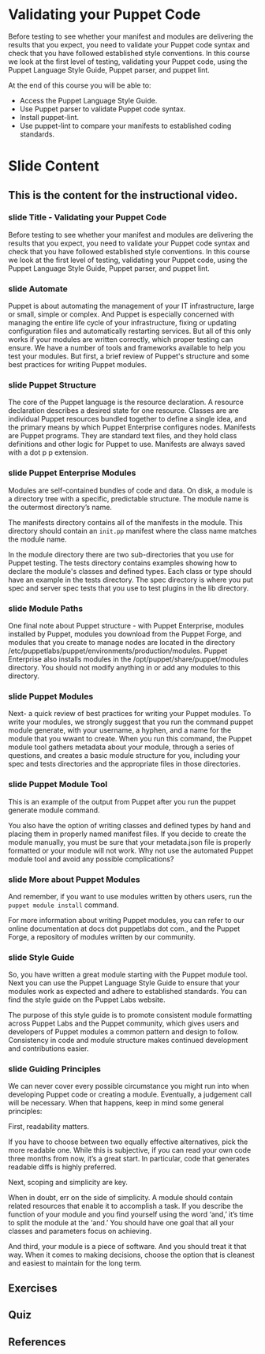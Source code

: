 # Validating your Puppet Code

Before testing to see whether your manifest and modules are delivering the results that you expect, you need to validate your Puppet code syntax and check that you have followed established style conventions.  In this course we look at the first level of testing, validating your Puppet code, using the Puppet Language Style Guide, Puppet parser, and puppet lint.

At the end of this course you will be able to:

* Access the Puppet Language Style Guide. 
* Use Puppet parser to validate Puppet code syntax.
* Install puppet-lint.
* Use puppet-lint to compare your manifests to established coding standards. 

# Slide Content

## This is the content for the instructional video.

### slide Title - Validating your Puppet Code

Before testing to see whether your manifest and modules are delivering the results that you expect, you need to validate your Puppet code syntax and check that you have followed established style conventions.  In this course we look at the first level of testing, validating your Puppet code, using the Puppet Language Style Guide, Puppet parser, and puppet lint.

### slide Automate

Puppet is about automating the management of your IT infrastructure, large or small, simple or complex. And Puppet is especially concerned with managing the entire life cycle of your infrastructure, fixing or updating configuration files and automatically restarting services. But all of this only works if your modules are written correctly, which proper testing can ensure. We have a number of tools and frameworks available to help you test your modules. But first, a brief review of Puppet's structure and some best practices for writing Puppet modules.

### slide Puppet Structure

The core of the Puppet language is the resource declaration. A resource declaration describes a desired state for one resource. Classes are are individual Puppet resources bundled together to define a single idea, and the primary means by which Puppet Enterprise configures nodes.  Manifests are Puppet programs. They are standard text files, and they hold class definitions and other logic for Puppet to use. Manifests are always saved with a dot p p extension.

### slide Puppet Enterprise Modules

Modules are self-contained bundles of code and data. On disk, a module is a directory tree with a specific, predictable structure. The module name is the outermost directory’s name. 

The manifests directory contains all of the manifests in the module. This directory should contain an `init.pp` manifest where the class name matches the module name. 

In the module directory there are two sub-directories that you use for Puppet testing. The tests directory contains examples showing how to declare the module's classes and defined types.  Each class or type should have an example in the tests directory. The spec directory is where you put spec and server spec tests that you use to test plugins in the lib directory.

### slide Module Paths

One final note about Puppet structure -  with Puppet Enterprise, modules installed by Puppet, modules you download from the Puppet Forge, and modules that you create to manage nodes are located in the directory /etc/puppetlabs/puppet/environments/production/modules. Puppet Enterprise also installs modules in the /opt/puppet/share/puppet/modules directory. You should not modify anything in or add any modules to this directory.

### slide Puppet Modules

Next-  a quick review of best practices for writing your Puppet modules. To write your modules, we strongly suggest that you run the command puppet module generate, with your username, a hyphen, and a name for the module that you wwant to create. When you run this command, the Puppet module tool gathers metadata about your module, through a series of questions, and creates a basic module structure for you, including your spec and tests directories and the appropriate files in those directories. 

### slide Puppet Module Tool 

This is an example of the output from Puppet after you run the puppet generate module command. 

You also have the option of writing classes and defined types by hand and placing them in properly named manifest files. If you decide to create the module manually, you must be sure that your metadata.json file is properly formatted or your module will not work. Why not use the automated Puppet module tool and avoid any possible complications?

### slide More about Puppet Modules

And remember, if you want to use modules written by others users, run the `puppet module install` command.

For more information about writing Puppet modules, you can refer to our online documentation at docs dot puppetlabs dot com., and the Puppet Forge, a repository of modules written by our community.

### slide Style Guide

So, you have written a great module starting with the Puppet module tool. Next you can use the Puppet Language Style Guide to ensure that your modules work as expected and adhere to established standards. You can find the style guide on the Puppet Labs website.

The purpose of this style guide is to promote consistent module formatting across Puppet Labs and the Puppet community, which gives users and developers of Puppet modules a common pattern and design to follow. Consistency in code and module structure makes continued development and contributions easier.

### slide Guiding Principles

We can never cover every possible circumstance you might run into when developing Puppet code or creating a module. Eventually, a judgement call will be necessary. When that happens, keep in mind some general principles:

First, readability matters.If you have to choose between two equally effective alternatives, pick the more readable one. While this is subjective, if you can read your own code three months from now, it’s a great start. In particular, code that generates readable diffs is highly preferred.
Next, scoping and simplicity are key.When in doubt, err on the side of simplicity. A module should contain related resources that enable it to accomplish a task. If you describe the function of your module and you find yourself using the word ‘and,’ it’s time to split the module at the ‘and.’ You should have one goal that all your classes and parameters focus on achieving.
And third, your module is a piece of software. And you should treat it that way. When it comes to making decisions, choose the option that is cleanest and easiest to maintain for the long term.


## Exercises

## Quiz

## References